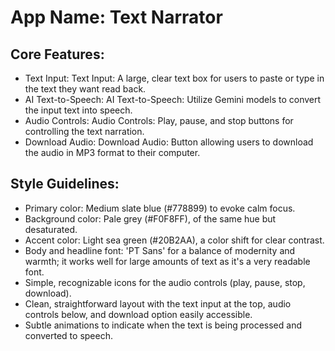 # **App Name**: Text Narrator

## Core Features:

- Text Input: Text Input: A large, clear text box for users to paste or type in the text they want read back.
- AI Text-to-Speech: AI Text-to-Speech: Utilize Gemini models to convert the input text into speech.
- Audio Controls: Audio Controls: Play, pause, and stop buttons for controlling the text narration.
- Download Audio: Download Audio: Button allowing users to download the audio in MP3 format to their computer.

## Style Guidelines:

- Primary color: Medium slate blue (#778899) to evoke calm focus.
- Background color: Pale grey (#F0F8FF), of the same hue but desaturated.
- Accent color: Light sea green (#20B2AA), a color shift for clear contrast.
- Body and headline font: 'PT Sans' for a balance of modernity and warmth; it works well for large amounts of text as it's a very readable font.
- Simple, recognizable icons for the audio controls (play, pause, stop, download).
- Clean, straightforward layout with the text input at the top, audio controls below, and download option easily accessible.
- Subtle animations to indicate when the text is being processed and converted to speech.